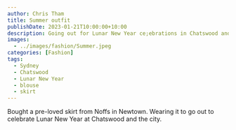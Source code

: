 ```yaml
---
author: Chris Tham
title: Summer outfit
publishDate: 2023-01-21T10:00:00+10:00
description: Going out for Lunar New Year ce;ebrations in Chatswood and city
images:
  - ../images/fashion/Summer.jpeg
categories: [Fashion]
tags:
  - Sydney
  - Chatswood
  - Lunar New Year
  - blouse
  - skirt
---
```


Bought a pre-loved skirt from Noffs in Newtown. Wearing it to go out to celebrate
Lunar New Year at Chatswood and the city.
